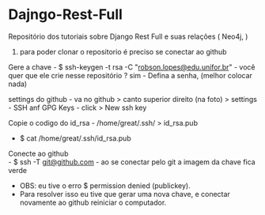 # Dajngo-Rest-Full
Repositório dos tutoriais sobre Django Rest Full e suas relações ( Neo4j,  )

1) para poder clonar o repositorio é preciso se conectar ao github 

Gere a chave
	  - $ ssh-keygen -t rsa -C "robson.lopes@edu.unifor.br"
		- você quer que ele crie nesse repositório ? sim
		- Defina a senha, (melhor colocar nada)

settings do github
	- va no github > canto superior direito (na foto) > settings 
	- SSH anf GPG Keys
	- click > New ssh key

Copie o codigo do id_rsa
	- /home/great/.ssh/  >   id_rsa.pub  
  - $ cat /home/great/.ssh/id_rsa.pub

Conecte ao github  
	 - $ ssh -T git@github.com
	 - ao se conectar pelo git a imagem da chave fica verde
   - OBS: eu tive o erro $ permission denied (publickey).
   - Para resolver isso eu tive que gerar uma nova chave, e conectar novamente ao github reiniciar o computador. 
